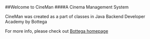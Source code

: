 ##Welcome to CineMan
####A Cinema Management System

CineMan was created as a part of classes in Java Backend Developer Academy by Bottega

For more info, please check out [Bottega homepage](http://bottega.com.pl)